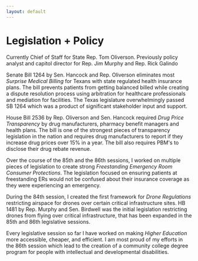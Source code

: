 ```yaml
---
layout: default
---
```



# Legislation + Policy

Currently Chief of Staff for State Rep. Tom Oliverson. Previously policy analyst and capitol director for Rep. Jim Murphy and Rep. Rick Galindo



Senate Bill 1264 by Sen. Hancock and Rep. Oliverson eliminates most _Surprise Medical Billing_ for Texans with state regulated health insurance plans. The bill prevents patients from getting balanced billed while creating a dispute resolution process using arbitration for healthcare professionals and mediation for facilities. The Texas legislature overwhelmingly passed SB 1264 which was a product of significant stakeholder input and support.

     
     
House Bill 2536 by Rep. Oliverson and Sen. Hancock required _Drug Price Transparency_ by drug manufacturers, pharmacy benefit managers and health plans. The bill is one of the strongest pieces of transparency legislation in the nation and requires drug manufacturers to report if they increase drug prices over 15% in a year. The bill also requires PBM's to disclose their drug rebate revenue. 



Over the course of the 85th and the 86th sessions, I worked on multiple pieces of legislation to create strong _Freestanding Emergency Room Consumer Protections_. The legislation focused on ensuring patients at freestanding ERs would not be confused about their insurance coverage as they were experiencing an emergency. 



During the 84th session, I created the first framework for _Drone Regulations_ restricting airspace for drones over certain critical infrastructure sites. HB 1481 by Rep. Murphy and Sen. Birdwell was the initial legislation restricting drones from flying over critical infrastructure, that has been expanded in the 85th and 86th legislative sessions. 



Every legislative session so far I have worked on making _Higher Education_ more accessible, cheaper, and efficient. I am most proud of my efforts in the 86th session which lead to the creation of a community college degree program for people with intellectual and developmental disabilities. 
